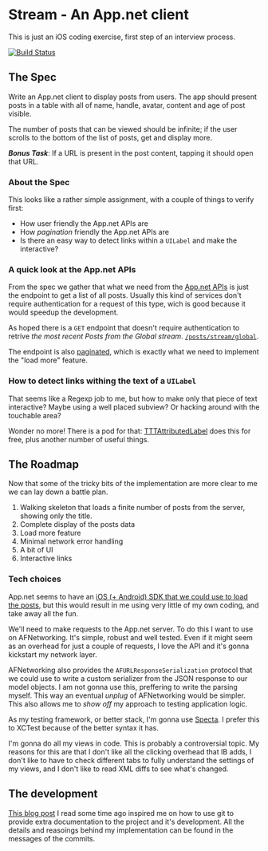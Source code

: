 # Stream - An App.net client

This is just an iOS coding exercise, first step of an interview process.

[![Build Status](https://travis-ci.org/mokagio/Stream?branch=master)](https://travis-ci.org/mokagio/Stream)

## The Spec

Write an App.net client to display posts from users. The app should present posts in a
table with all of name, handle, avatar, content and age of post visible. 

The number of posts that can be viewed should be infinite; if the user scrolls to the bottom of the list of posts, get and display more. 

_**Bonus Task**_: If a URL is present in the post content, tapping it should open that URL.

### About the Spec

This looks like a rather simple assignment, with a couple of things to verify first:

* How user friendly the App.net APIs are
* How _pagination_ friendly the App.net APIs are
* Is there an easy way to detect links within a `UILabel` and make the interactive?

### A quick look at the App.net APIs

From the spec we gather that what we need from the [App.net APIs](https://developers.app.net/reference/) is just the endpoint to get a list of all posts. Usually this kind of services don't require authentication for a request of this type, wich is good because it would speedup the development.

As hoped there is a `GET` endpoint that doesn't require authentication to retrive _the most recent Posts from the Global stream_. [`/posts/stream/global`](https://developers.app.net/reference/resources/post/streams/#retrieve-the-global-stream).

The endpoint is also [paginated](https://developers.app.net/reference/make-request/pagination/), which is exactly what we need to implement the "load more" feature.

### How to detect links withing the text of a `UILabel`

That seems like a Regexp job to me, but how to make only that piece of text interactive? Maybe using a well placed subview? Or hacking around with the touchable area? 

Wonder no more! There is a pod for that: [TTTAttributedLabel](https://github.com/mattt/TTTAttributedLabel#links-and-data-detection) does this for free, plus another number of useful things.

## The Roadmap

Now that some of the tricky bits of the implementation are more clear to me we can lay down a battle plan.

1. Walking skeleton that loads a finite number of posts from the server, showing only the title.
2. Complete display of the posts data
3. Load more feature
4. Minimal network error handling
5. A bit of UI
6. Interactive links

### Tech choices

App.net seems to have an [iOS (+ Android) SDK that we could use to load the posts](https://github.com/appdotnet/ADNKit/blob/master/ADNKit/ANKClient%2BANKPostStreams.h#L20), but this would result in me using very little of my own coding, and take away all the fun.

We'll need to make requests to the App.net server. To do this I want to use on AFNetworking. It's simple, robust and well tested. Even if it might seem as an overhead for just a couple of requests, I love the API and it's gonna kickstart my network layer.

AFNetworking also provides the `AFURLResponseSerialization` protocol that we could use to write a custom serializer from the JSON response to our model objects. I am not gonna use this, preffering to write the parsing myself. This way an eventual _unplug_ of AFNetworking would be simpler. This also allows me to _show off_ my approach to testing application logic.

As my testing framework, or better stack, I'm gonna use [Specta](https://github.com/specta/specta). I prefer this to XCTest because of the better syntax it has.

I'm gonna do all my views in code. This is probably a controversial topic. My reasons for this are that I don't like all the clicking overhead that IB adds, I don't like to have to check different tabs to fully understand the settings of my views, and I don't like to read XML diffs to see what's changed.

## The development

[This blog post](http://mislav.uniqpath.com/2014/02/hidden-documentation/) I read some time ago inspired me on how to use git to provide extra documentation to the project and it's development. All the details and reasoings behind my implementation can be found in the messages of the commits.